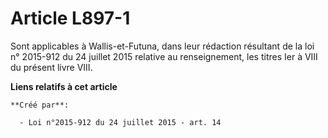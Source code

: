 # Article L897-1

Sont applicables à Wallis-et-Futuna, dans leur rédaction résultant de la loi n° 2015-912 du 24 juillet 2015 relative au
renseignement, les titres Ier à VIII du présent livre VIII.

**Liens relatifs à cet article**

	**Créé par**:

	  - Loi n°2015-912 du 24 juillet 2015 - art. 14
